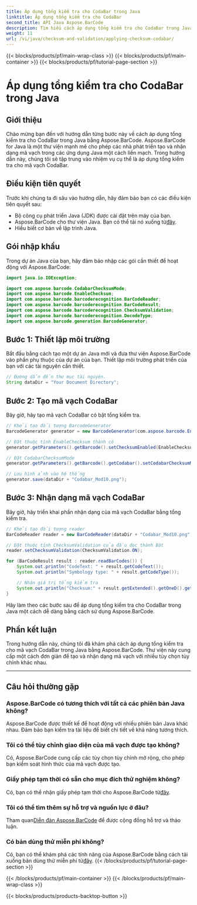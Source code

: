 ```yaml
---
title: Áp dụng tổng kiểm tra cho CodaBar trong Java
linktitle: Áp dụng tổng kiểm tra cho CodaBar
second_title: API Java Aspose.BarCode
description: Tìm hiểu cách áp dụng tổng kiểm tra cho CodaBar trong Java bằng Aspose.BarCode. Tạo và nhận dạng mã vạch dễ dàng với hướng dẫn từng bước này.
weight: 11
url: /vi/java/checksum-and-validation/applying-checksum-codabar/
---
```


{{< blocks/products/pf/main-wrap-class >}}
{{< blocks/products/pf/main-container >}}
{{< blocks/products/pf/tutorial-page-section >}}

# Áp dụng tổng kiểm tra cho CodaBar trong Java


## Giới thiệu

Chào mừng bạn đến với hướng dẫn từng bước này về cách áp dụng tổng kiểm tra cho CodaBar trong Java bằng Aspose.BarCode. Aspose.BarCode for Java là một thư viện mạnh mẽ cho phép các nhà phát triển tạo và nhận dạng mã vạch trong các ứng dụng Java một cách liền mạch. Trong hướng dẫn này, chúng tôi sẽ tập trung vào nhiệm vụ cụ thể là áp dụng tổng kiểm tra cho mã vạch CodaBar.

## Điều kiện tiên quyết

Trước khi chúng ta đi sâu vào hướng dẫn, hãy đảm bảo bạn có các điều kiện tiên quyết sau:

- Bộ công cụ phát triển Java (JDK) được cài đặt trên máy của bạn.
-  Aspose.BarCode cho thư viện Java. Bạn có thể tải nó xuống từ[đây](https://releases.aspose.com/barcode/java/).
- Hiểu biết cơ bản về lập trình Java.

## Gói nhập khẩu

Trong dự án Java của bạn, hãy đảm bảo nhập các gói cần thiết để hoạt động với Aspose.BarCode:

```java
import java.io.IOException;

import com.aspose.barcode.CodabarChecksumMode;
import com.aspose.barcode.EnableChecksum;
import com.aspose.barcode.barcoderecognition.BarCodeReader;
import com.aspose.barcode.barcoderecognition.BarCodeResult;
import com.aspose.barcode.barcoderecognition.ChecksumValidation;
import com.aspose.barcode.barcoderecognition.DecodeType;
import com.aspose.barcode.generation.BarcodeGenerator;
```

## Bước 1: Thiết lập môi trường

Bắt đầu bằng cách tạo một dự án Java mới và đưa thư viện Aspose.BarCode vào phần phụ thuộc của dự án của bạn. Thiết lập môi trường phát triển của bạn với các tài nguyên cần thiết.

```java
// Đường dẫn đến thư mục tài nguyên.
String dataDir = "Your Document Directory";
```

## Bước 2: Tạo mã vạch CodaBar

Bây giờ, hãy tạo mã vạch CodaBar có bật tổng kiểm tra.

```java
// Khởi tạo đối tượng BarcodeGenerator
BarcodeGenerator generator = new BarcodeGenerator(com.aspose.barcode.EncodeTypes.CODABAR, "1234567890");

// Đặt thuộc tính EnableChecksum thành có
generator.getParameters().getBarcode().setChecksumEnabled(EnableChecksum.YES);

// Đặt CodabarChecksumMode
generator.getParameters().getBarcode().getCodabar().setCodabarChecksumMode(CodabarChecksumMode.MOD_10);

// Lưu hình ảnh vào hệ thống
generator.save(dataDir + "Codabar_Mod10.png");
```

## Bước 3: Nhận dạng mã vạch CodaBar

Bây giờ, hãy triển khai phần nhận dạng của mã vạch CodaBar bằng tổng kiểm tra.

```java
// Khởi tạo đối tượng reader
BarCodeReader reader = new BarCodeReader(dataDir + "Codabar_Mod10.png", DecodeType.CODABAR);

// Đặt thuộc tính ChecksumValidation của đầu đọc thành Bật
reader.setChecksumValidation(ChecksumValidation.ON);

for (BarCodeResult result : reader.readBarCodes()) {
    System.out.println("CodeText: " + result.getCodeText());
    System.out.println("Symbology type: " + result.getCodeType());

    // Nhận giá trị tổng kiểm tra
    System.out.println("Checksum:" + result.getExtended().getOneD().getCheckSum());
}
```

Hãy làm theo các bước sau để áp dụng tổng kiểm tra cho CodaBar trong Java một cách dễ dàng bằng cách sử dụng Aspose.BarCode.

## Phần kết luận

Trong hướng dẫn này, chúng tôi đã khám phá cách áp dụng tổng kiểm tra cho mã vạch CodaBar trong Java bằng Aspose.BarCode. Thư viện này cung cấp một cách đơn giản để tạo và nhận dạng mã vạch với nhiều tùy chọn tùy chỉnh khác nhau.

---

## Câu hỏi thường gặp

### Aspose.BarCode có tương thích với tất cả các phiên bản Java không?
Aspose.BarCode được thiết kế để hoạt động với nhiều phiên bản Java khác nhau. Đảm bảo bạn kiểm tra tài liệu để biết chi tiết về khả năng tương thích.

### Tôi có thể tùy chỉnh giao diện của mã vạch được tạo không?
Có, Aspose.BarCode cung cấp các tùy chọn tùy chỉnh mở rộng, cho phép bạn kiểm soát hình thức của mã vạch được tạo.

### Giấy phép tạm thời có sẵn cho mục đích thử nghiệm không?
 Có, bạn có thể nhận giấy phép tạm thời cho Aspose.BarCode từ[đây](https://purchase.aspose.com/temporary-license/).

### Tôi có thể tìm thêm sự hỗ trợ và nguồn lực ở đâu?
 Tham quan[Diễn đàn Aspose.BarCode](https://forum.aspose.com/c/barcode/13) để được cộng đồng hỗ trợ và thảo luận.

### Có bản dùng thử miễn phí không?
 Có, bạn có thể khám phá các tính năng của Aspose.BarCode bằng cách tải xuống bản dùng thử miễn phí từ[đây](https://releases.aspose.com/).
{{< /blocks/products/pf/tutorial-page-section >}}

{{< /blocks/products/pf/main-container >}}
{{< /blocks/products/pf/main-wrap-class >}}

{{< blocks/products/products-backtop-button >}}
